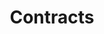 ---  
schema: Contracts,Contracts,Contracts,Contracts  
title: Contracts  
organization: Sample Department  
notes: Used in 5 lineage(s)  
resources:  
  - name: Contracts 
    url: abfs://system/Contracts 
    format : parquet  
license: None  
category:
  - Education  
maintainer: User  
maintainer_email: UserMail  
---